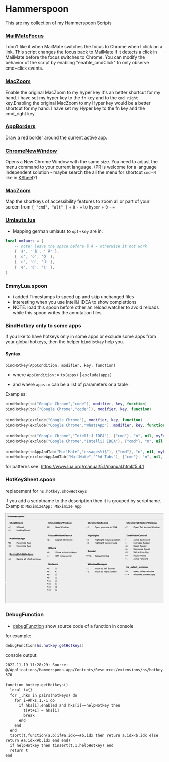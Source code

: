# Hammerspoon 

This are my collection of my Hammerspoon Scripts

### [MailMateFocus](/Functions/MailMateFocus.lua)

I don't like it when MailMate switches the focus to Chrome when I click on a link. This script changes the focus back to MailMate if it detects a click in MailMate before the focus switches to Chrome. You can modify the behavior of the script by enabling "enable_cmdClick" to only observe cmd+click events.

### [MacZoom](/Functions/MacZoom.lua)

Enable the original MacZoom to my hyper key it's an better shortcut for my hand. i have set my hyper key to the `fn` key and to the `cmd_right` key.Enabling the original MacZoom to my Hyper key would be a better shortcut for my hand. I have set my Hyper key to the fn key and the cmd_right key.   

### [AppBorders](/Functions/AppBorders.lua)

Draw a red border around the current active app.

### [ChromeNewWindow](/Functions/ChromeNewWindow.lua)

Opens a New Chrome Window with the same size. You need to adjust the menu command to your current language. (PR is welcome for a language independent solution - maybe search the all the menu for shortcut `cmd`+`N` like in [KSheet](/Spoons/KSheet.spoon/init.lua)?)

### [MacZoom](/Functions/MacZoom.lua)

Map the shortkeys of accessibility features to zoom all or part of your screen from `{ "cmd", "alt" }` + `0` `-` `=` to `hyper` + `0` `-` `=` 



### [Umlauts.lua](/Functions/Umlauts.lua)

- Mapping german umlauts to `opt`+`key` are in:
```lua
local umlauts = {
    -- note: leave the space before ä Ä - otherwise it not work
    { 'a', ' ä', ' Ä' },
    { 'o', 'ö', 'Ö' },
    { 'u', 'ü', 'Ü' },
    { 'e', '€', '€' },
}

```

### EmmyLua.spoon

- i added Timestamps to speed up and skip unchanged files
- interesting when you use IntelliJ IDEA to show complettions
- NOTE: load this spoon before other an reload watcher to avoid reloads while this spoon writes the annotation files

### BindHotkey only to some apps

If you like to have hotkeys only in some apps or exclude some apps from your global hotkeys, then the helper `bindHotkey` help you.

#### Syntax

`bindHotkey(AppCondition, modifier, key, function)`

- where `AppCondition` := `to(apps)` | `exclude(apps)`

- and where `apps` := can be a list of parameters or a table

Examples:

```lua
bindHotkey(to("Google Chrome","code"), modifier, key, function)
bindHotkey(to({"Google Chrome","code"}), modifier, key, function)

bindHotkey(exclude("Google Chrome"), modifier, key, function)
bindHotkey(exclude("Google Chrome","WhatsApp"), modifier, key, function)

bindHotkey(to("Google Chrome","IntelliJ IDEA"), {"cmd"}, "n", nil, myFunction)
bindHotkey(exclude("Google Chrome","IntelliJ IDEA"), {"cmd"}, "n", nil, myFunction)

bindHotkey(toAppAndTab("MailMate","essages%)$"), {"cmd"}, "n", nil, myFunction)
bindHotkey(excludeAppAndTab("MailMate","^%d Tabs"), {"cmd"}, "n", nil, myFunction)

```

for patterns see:
https://www.lua.org/manual/5.1/manual.html#5.4.1

### HotKeySheet.spoon

replacement for `hs.hotkey.showHotkeys`

if you add a scriptname to the description then it is grouped by scriptname. Example: `MaximizeApp: Maximize App`

![ScreenShot HotKeySheet](./assets/readme/HotKeySheet.png)


### DebugFunction

- [debugFunction](/Helpers/DebugFunction.lua) show source code of a function in console

for example:
```lua
debugFunction(hs.hotkey.getHotkeys)
```

console output:

```text
2022-11-19 11:28:29: Source: @/Applications/Hammerspoon.app/Contents/Resources/extensions/hs/hotkey.lua:357-370

function hotkey.getHotkeys()
  local t={}
  for _,hks in pairs(hotkeys) do
    for i=#hks,1,-1 do
      if hks[i].enabled and hks[i]~=helpHotkey then
        t[#t+1] = hks[i]
        break
      end
    end
  end
  tsort(t,function(a,b)if#a.idx==#b.idx then return a.idx<b.idx else return #a.idx<#b.idx end end)
  if helpHotkey then tinsert(t,1,helpHotkey) end
  return t
end
```